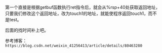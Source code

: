 第一个直接是根据getbuf函数执行ret指令后，就会从%rsp+40处获取返回地址，只要我们修改这个返回地址，改为touch1的地址，就能使程序返回touch1，而不是test。

后面的找时间补上吧。

参考博客： `https://blog.csdn.net/weixin_41256413/article/details/80463280`
